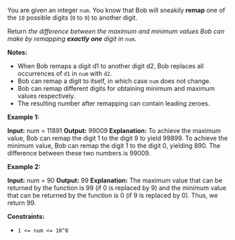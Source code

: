 You are given an integer  `num`. You know that Bob will sneakily  **remap**  one of the  `10`  possible digits (`0`  to  `9`) to another digit.

Return  _the difference between the maximum and minimum values Bob can make by remapping **exactly**  **one**  digit in_ `num`.

**Notes:**

-   When Bob remaps a digit  d1 to another digit  d2, Bob replaces all occurrences of  `d1` in  `num` with  `d2`.
-   Bob can remap a digit to itself, in which case  `num` does not change.
-   Bob can remap different digits for obtaining minimum and maximum values respectively.
-   The resulting number after remapping can contain leading zeroes.

**Example 1:**

**Input:** num = 11891
**Output:** 99009
**Explanation:**
To achieve the maximum value, Bob can remap the digit 1 to the digit 9 to yield 99899.
To achieve the minimum value, Bob can remap the digit 1 to the digit 0, yielding 890.
The difference between these two numbers is 99009.

**Example 2:**

**Input:** num = 90
**Output:** 99
**Explanation:**
The maximum value that can be returned by the function is 99 (if 0 is replaced by 9) and the minimum value that can be returned by the function is 0 (if 9 is replaced by 0).
Thus, we return 99.

**Constraints:**

-   `1 <= num <= 10^8`